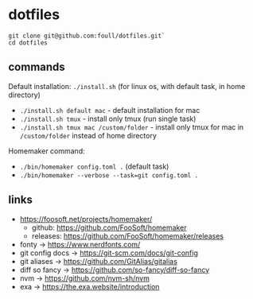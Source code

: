 # dotfiles

```
git clone git@github.com:foull/dotfiles.git`
cd dotfiles
``` 

## commands

Default installation: `./install.sh` (for linux os, with default task, in home directory)

* `./install.sh default mac` - default installation for mac
* `./install.sh tmux` - install only tmux (run single task)
* `./install.sh tmux mac /custom/folder` - install only tmux for mac in `/custom/folder` instead of home directory

Homemaker command:

* `./bin/homemaker config.toml .` (default task)
* `./bin/homemaker --verbose --task=git config.toml .`

## links

* https://foosoft.net/projects/homemaker/
  * github: https://github.com/FooSoft/homemaker
  * releases: https://github.com/FooSoft/homemaker/releases
* fonty -> https://www.nerdfonts.com/
* git config docs -> https://git-scm.com/docs/git-config
* git aliases -> https://github.com/GitAlias/gitalias
* diff so fancy -> https://github.com/so-fancy/diff-so-fancy
* nvm -> https://github.com/nvm-sh/nvm
* exa -> https://the.exa.website/introduction
